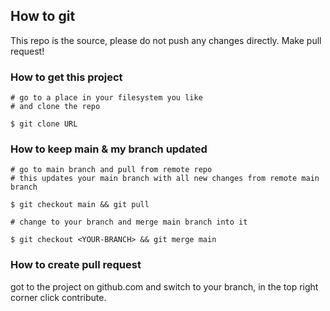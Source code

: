 ## How to git
This repo is the source, please do not push any changes directly.
Make pull request!

### How to get this project
```
# go to a place in your filesystem you like
# and clone the repo

$ git clone URL 
```

### How to keep main & my branch updated
```
# go to main branch and pull from remote repo
# this updates your main branch with all new changes from remote main branch

$ git checkout main && git pull

# change to your branch and merge main branch into it

$ git checkout <YOUR-BRANCH> && git merge main
```

### How to create pull request
got to the project on github.com and switch to your branch, in the top right corner click contribute.
